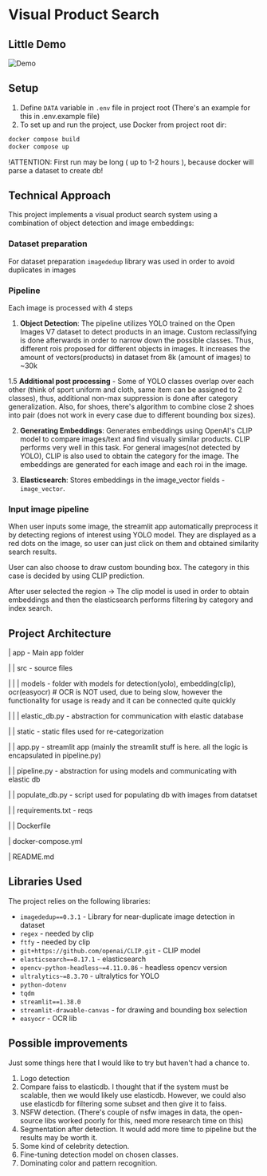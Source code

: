 # Visual Product Search

## Little Demo
![Demo](demo.gif)

## Setup

1. Define `DATA` variable in `.env` file in project root (There's an example for this in .env.example file)
2. To set up and run the project, use Docker from project root dir:

```sh
docker compose build
docker compose up
```

!ATTENTION: First run may be long ( up to 1-2 hours ), because docker will parse a dataset to create db!

## Technical Approach

This project implements a visual product search system using a combination of object detection and image embeddings:

### Dataset preparation
For dataset preparation `imagededup` library was used in order to avoid duplicates in images

### Pipeline
Each image is processed with 4 steps
1. **Object Detection**: The pipeline utilizes YOLO trained on the Open Images V7 dataset to detect products in an image. Custom reclassifying is done afterwards in order to narrow down the possible classes. Thus, different rois proposed for different objects in images. It increases the amount of vectors(products) in dataset from 8k (amount of images) to ~30k

1.5 **Additional post processing** - Some of YOLO classes overlap over each other (think of sport uniform and cloth, same item can be assigned to 2 classes), thus, additional non-max suppression is done after category generalization. Also, for shoes, there's algorithm to combine close 2 shoes into pair (does not work in every case due to different bounding box sizes).

2. **Generating Embeddings**: Generates embeddings using OpenAI's CLIP model to compare images/text and find visually similar products. CLIP performs very well in this task. For general images(not detected by YOLO), CLIP is also used to obtain the category for the image.
The embeddings are generated for each image and each roi in the image. 

3. **Elasticsearch**: Stores embeddings in the image_vector fields - `image_vector`.

### Input image pipeline
When user inputs some image, the streamlit app automatically preprocess it by detecting regions of interest using YOLO model. They are displayed as a red dots on the image, so user can just click on them and obtained similarity search results.

User can also choose to draw custom bounding box. The category in this case is decided by using CLIP prediction.

After user selected the region -> The clip model is used in order to obtain embeddings and then the elasticsearch performs filtering by category and index search.

## Project Architecture
| app - Main app folder

| | src - source files

| | | models - folder with models for detection(yolo), embedding(clip), ocr(easyocr) # OCR is NOT used, due to being slow, however the functionality for usage is ready and it can be connected quite quickly

| | | elastic_db.py - abstraction for communication with elastic database

| | static - static files used for re-categorization

| | app.py - streamlit app (mainly the streamlit stuff is here. all the logic is encapsulated in pipeline.py)

| | pipeline.py - abstraction for using models and communicating with elastic db

| | populate_db.py - script used for populating db with images from datatset

| | requirements.txt - reqs 

| | Dockerfile

| docker-compose.yml

| README.md

## Libraries Used

The project relies on the following libraries:

- `imagededup==0.3.1` - Library for near-duplicate image detection in dataset
- `regex` - needed by clip
- `ftfy` - needed by clip
- `git+https://github.com/openai/CLIP.git` - CLIP model
- `elasticsearch==8.17.1` - elasticsearch 
- `opencv-python-headless~=4.11.0.86` - headless opencv version
- `ultralytics~=8.3.70` - ultralytics for YOLO
- `python-dotenv`
- `tqdm`
- `streamlit==1.38.0`
- `streamlit-drawable-canvas` - for drawing and bounding box selection
- `easyocr` - OCR lib


## Possible improvements

Just some things here that I would like to try but haven't had a chance to.

1. Logo detection
2. Compare faiss to elasticdb. I thought that if the system must be scalable, then we would likely use elasticdb. However, we could also use elasticdb for filtering some subset and then give it to faiss. 
3. NSFW detection. (There's couple of nsfw images in data, the open-source libs worked poorly for this, need more research time on this)
4. Segmentation after detection. It would add more time to pipeline but the results may be worth it.
5. Some kind of celebrity detection.
6. Fine-tuning detection model on chosen classes.
7. Dominating color and pattern recognition.

